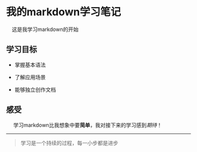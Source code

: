 # 我的markdown学习笔记

    这是我学习markdown的开始



## 学习目标

- 掌握基本语法

- 了解应用场景

- 能够独立创作文档



## 感受

     学习markdown比我想象中要**简单**，我对接下来的学习感到*期待*！



---

> 学习是一个持续的过程，每一小步都是进步
